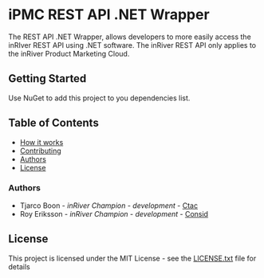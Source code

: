 ﻿# iPMC REST API .NET Wrapper

The REST API .NET Wrapper, allows developers to more easily access the inRIver REST API using .NET software. The inRiver REST API only applies to the inRiver Product Marketing Cloud.

## Getting Started
Use NuGet to add this project to you dependencies list.

## Table of Contents

- [How it works](Docs/README.md)
- [Contributing](docs/CONTRIBUTING.md)
- [Authors](#Authors)
- [License](#license)

### Authors

* Tjarco Boon - *inRiver Champion* - *development* - [Ctac](https://www.ctac.nl)
* Roy Eriksson - *inRiver Champion* - *development* - [Consid](https://consid.se/)

## License

This project is licensed under the MIT License - see the [LICENSE.txt](docs/LICENSE.txt) file for details